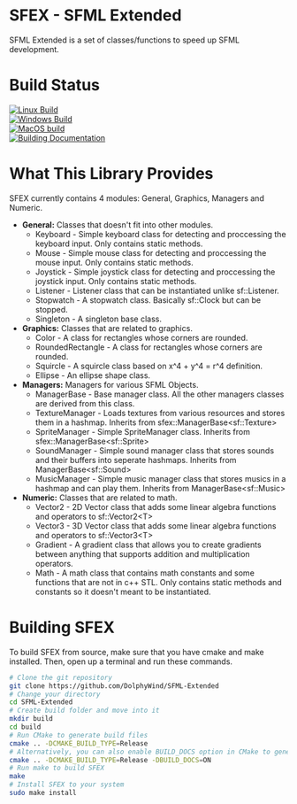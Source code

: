 # SFEX - SFML Extended
SFML Extended is a set of classes/functions to speed up SFML development.

# Build Status
[![Linux Build](https://github.com/DolphyWind/SFML-Extended/actions/workflows/linux_build.yml/badge.svg)](https://github.com/DolphyWind/SFML-Extended/actions/workflows/linux_build.yml)  
[![Windows Build](https://github.com/DolphyWind/SFML-Extended/actions/workflows/windows_build.yml/badge.svg)](https://github.com/DolphyWind/SFML-Extended/actions/workflows/windows_build.yml)  
[![MacOS build](https://github.com/DolphyWind/SFML-Extended/actions/workflows/mac_build.yml/badge.svg)](https://github.com/DolphyWind/SFML-Extended/actions/workflows/mac_build.yml)  
[![Building Documentation](https://github.com/DolphyWind/SFML-Extended/actions/workflows/build_docs.yml/badge.svg)](https://github.com/DolphyWind/SFML-Extended/actions/workflows/build_docs.yml)

# What This Library Provides
SFEX currently contains 4 modules: General, Graphics, Managers and Numeric.

- **General:** Classes that doesn't fit into other modules.
    - Keyboard - Simple keyboard class for detecting and proccessing the keyboard input. Only contains static methods.
    - Mouse - Simple mouse class for detecting and proccessing the mouse input. Only contains static methods.
    - Joystick - Simple joystick class for detecting and proccessing the joystick input. Only contains static methods.
    - Listener - Listener class that can be instantiated unlike sf::Listener.
    - Stopwatch - A stopwatch class. Basically sf::Clock but can be stopped.
    - Singleton - A singleton base class. 
- **Graphics:** Classes that are related to graphics.
    - Color - A class for rectangles whose corners are rounded.
    - RoundedRectangle - A class for rectangles whose corners are rounded.
    - Squircle - A squircle class based on x^4 + y^4 = r^4 definition.
    - Ellipse - An ellipse shape class.
- **Managers:** Managers for various SFML Objects.
    - ManagerBase - Base manager class. All the other managers classes are derived from this class.
    - TextureManager - Loads textures from various resources and stores them in a hashmap. Inherits from sfex::ManagerBase\<sf::Texture\>
    - SpriteManager - Simple SpriteManager class. Inherits from sfex::ManagerBase\<sf::Sprite\>
    - SoundManager - Simple sound manager class that stores sounds and their buffers into seperate hashmaps. Inherits from ManagerBase\<sf::Sound\>
    - MusicManager - Simple music manager class that stores musics in a hashmap and can play them. Inherits from ManagerBase\<sf::Music\>
- **Numeric:** Classes that are related to math.
    - Vector2 - 2D Vector class that adds some linear algebra functions and operators to sf::Vector2\<T\>
    - Vector3 - 3D Vector class that adds some linear algebra functions and operators to sf::Vector3\<T\>
    - Gradient - A gradient class that allows you to create gradients between anything that supports addition and multiplication operators.
    - Math - A math class that contains math constants and some functions that are not in c++ STL. Only contains static methods and constants so it doesn't meant to be instantiated.

# Building SFEX

To build SFEX from source, make sure that you have cmake and make installed. Then, open up a terminal and run these commands.
```bash
# Clone the git repository
git clone https://github.com/DolphyWind/SFML-Extended
# Change your directory
cd SFML-Extended
# Create build folder and move into it
mkdir build
cd build
# Run CMake to generate build files
cmake .. -DCMAKE_BUILD_TYPE=Release
# Alternatively, you can also enable BUILD_DOCS option in CMake to generate documentation via Doxygen.
cmake .. -DCMAKE_BUILD_TYPE=Release -DBUILD_DOCS=ON
# Run make to build SFEX
make
# Install SFEX to your system
sudo make install
```
